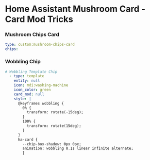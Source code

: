 # Home Assistant Mushroom Card - Card Mod Tricks

### Mushroom Chips Card
```YAML
type: custom:mushroom-chips-card
chips:
```

### Wobbling Chip

```YAML
# Wobbling Template Chip
  - type: template
    entity: null
    icon: mdi:washing-machine
    icon_color: green
    card_mod: null
    style: |
      @keyframes wobbling {
        0% {
          transform: rotate(-15deg);
        }
        100% {
          transform: rotate(15deg);
        }
      }
      ha-card {
        --chip-box-shadow: 0px 0px;
        animation: wobbling 0.1s linear infinite alternate;
        }
```
